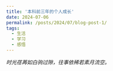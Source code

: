 ```yaml
---
title: '本科前三年的个人成长'
date: 2024-07-06
permalink: /posts/2024/07/blog-post-1/
tags:
  - 生活
  - 学习
  - 感悟
---
```


<!-- ![](../../../../images/selfie.jpg) -->

*时光荏苒如白驹过隙，往事依稀若素月流空。*


